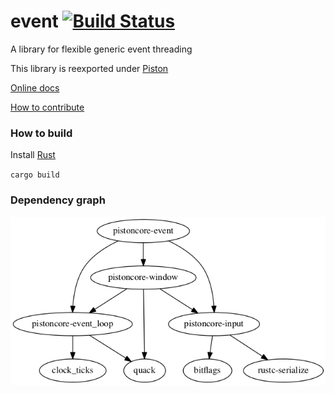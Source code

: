 # event [![Build Status](https://travis-ci.org/PistonDevelopers/event.svg?branch=master)](https://travis-ci.org/PistonDevelopers/event)

A library for flexible generic event threading

This library is reexported under [Piston](https://github.com/pistondevelopers/piston)

[Online docs](http://docs.piston.rs/piston/piston/event/index.html)

[How to contribute](https://github.com/PistonDevelopers/piston/blob/master/CONTRIBUTING.md)

### How to build

Install [Rust](http://www.rust-lang.org/)

`cargo build`

### Dependency graph

![event](./Cargo.png)

